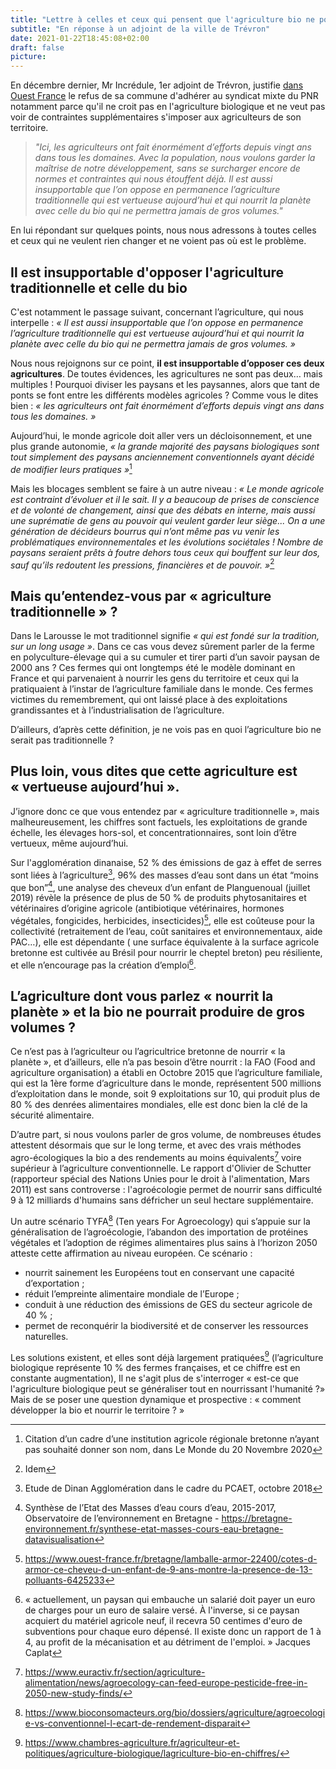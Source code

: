 ```yaml
---
title: "Lettre à celles et ceux qui pensent que l'agriculture bio ne pourra jamais nous nourrir"
subtitle: "En réponse à un adjoint de la ville de Trévron"
date: 2021-01-22T18:45:08+02:00
draft: false
picture: 
---
```


En décembre dernier, Mr Incrédule, 1er adjoint de Trévron, justifie [dans Ouest France](https://www.ouest-france.fr/bretagne/trevron-22100/trevron-la-commune-n-adhere-pas-au-syndicat-mixte-du-pnr-7101813) le refus de sa commune d'adhérer au syndicat mixte du PNR notamment parce qu'il ne croit pas en l'agriculture biologique et ne veut pas voir de contraintes supplémentaires s'imposer aux agriculteurs de son territoire.

> *"Ici, les agriculteurs ont fait énormément d’efforts depuis vingt ans dans tous les domaines. Avec la population, nous voulons garder la maîtrise de notre développement, sans se surcharger encore de normes et contraintes qui nous étouffent déjà. Il est aussi insupportable que l’on oppose en permanence l’agriculture traditionnelle qui est vertueuse aujourd’hui et qui nourrit la planète avec celle du bio qui ne permettra jamais de gros volumes."*

En lui répondant sur quelques points, nous nous adressons à toutes celles et ceux qui ne veulent rien changer et ne voient pas où est le problème.

<!--more-->

## Il est insupportable d'opposer l'agriculture traditionnelle et celle du bio

C'est notamment le passage suivant, concernant l’agriculture, qui nous interpelle : *« Il est aussi insupportable que l’on oppose en permanence l’agriculture traditionnelle qui est vertueuse aujourd’hui et qui nourrit la planète avec celle du bio qui ne permettra jamais de gros volumes. »*

Nous nous rejoignons sur ce point, **il est insupportable d’opposer ces deux agricultures**. De toutes évidences, les agricultures ne sont pas deux… mais multiples ! Pourquoi diviser les paysans et les paysannes, alors que tant de ponts se font entre les différents modèles agricoles ? Comme vous le dites bien : *« les agriculteurs ont fait énormément d’efforts depuis vingt ans dans tous les domaines. »*

Aujourd’hui, le monde agricole doit aller vers un décloisonnement, et une plus grande autonomie, *« la grande majorité des paysans biologiques sont tout simplement des paysans anciennement conventionnels ayant décidé de modifier leurs pratiques »*[^01] 

Mais les blocages semblent se faire à un autre niveau : *« Le monde agricole est contraint d’évoluer et il le sait. Il y a beaucoup de prises de cons­cience et de volonté de changement, ainsi que des débats en interne, mais aussi une su­prématie de gens au pouvoir qui veulent gar­der leur siège... On a une génération de déci­deurs bourrus qui n’ont même pas vu venir les problématiques environnementales et les évolutions sociétales ! Nombre de paysans se­raient prêts à foutre dehors tous ceux qui bouffent sur leur dos, sauf qu’ils redoutent les pressions, financières et de pouvoir. »*[^02]

## Mais qu’entendez-vous par « agriculture traditionnelle » ?

Dans le Larousse le mot traditionnel signifie *« qui est fondé sur la tradition, sur un long usage »*. Dans ce cas vous devez sûrement parler de la ferme en polyculture-élevage qui a su cumuler et tirer parti d’un savoir paysan de 2000 ans ? Ces fermes qui ont longtemps été le modèle dominant en France et qui parvenaient à nourrir les gens du territoire et ceux qui la pratiquaient à l’instar de l’agriculture familiale dans le monde. Ces fermes victimes du remembrement, qui ont laissé place à des exploitations grandissantes et à l’industrialisation de l’agriculture.

D’ailleurs, d’après cette définition, je ne vois pas en quoi l’agriculture bio ne serait pas traditionnelle ?

## Plus loin, vous dites que cette agriculture est « vertueuse aujourd’hui ».

J’ignore donc ce que vous entendez par « agriculture traditionnelle », mais malheureusement, les chiffres sont factuels, les exploitations de grande échelle, les élevages hors-sol, et concentrationnaires, sont loin d’être vertueux, même aujourd’hui.

Sur l'agglomération dinanaise, 52 % des émissions de gaz à effet de serres sont liées à l’agriculture[^03], 96% des masses d’eau sont dans un état “moins que bon”[^04], une analyse des cheveux d’un enfant de Planguenoual (juillet 2019) révèle la présence de plus de 50 % de produits phytosanitaires et vétérinaires d’origine agricole (antibiotique vétérinaires, hormones végétales, fongicides, herbicides, insecticides)[^05], elle est coûteuse pour la collectivité (retraitement de l’eau, coût sanitaires et environnementaux, aide PAC…), elle est dépendante ( une surface équivalente à la surface agricole bretonne est cultivée au Brésil pour nourrir le cheptel breton) peu résiliente, et elle n’encourage pas la création d’emploi[^06].

## L’agriculture dont vous parlez « nourrit la planète » et la bio ne pourrait produire de gros volumes ?

Ce n’est pas à l’agriculteur ou l’agricultrice bretonne de nourrir « la planète », et d’ailleurs, elle n’a pas besoin d’être nourrit : la FAO (Food and agriculture organisation) a établi en Octobre 2015 que l’agriculture familiale, qui est la 1ère forme d’agriculture dans le monde, représentent 500 millions d’exploitation dans le monde, soit 9 exploitations sur 10, qui produit plus de 80 % des denrées alimentaires mondiales, elle est donc bien la clé de la sécurité alimentaire.


D’autre part, si nous voulons parler de gros volume, de nombreuses études attestent désormais que sur le long terme, et avec des vrais méthodes agro-écologiques la bio a des rendements au moins équivalents[^07] voire supérieur à l’agriculture conventionnelle. Le rapport d'Olivier de Schutter (rapporteur spécial des Nations Unies pour le droit à l'alimentation, Mars 2011) est sans controverse :  l'agroécologie permet de nourrir sans difficulté 9 à 12 milliards d'humains sans défricher un seul hectare supplémentaire.

Un autre scénario TYFA[^08] (Ten years For Agroecology) qui s’appuie sur la généralisation de l’agroécologie, l’abandon des importation de protéines végétales et l’adoption de régimes alimentaires plus sains à l’horizon 2050 atteste cette affirmation au niveau européen. Ce scénario : 
- nourrit sainement les Européens tout en conservant une capacité d’exportation ; 
- réduit l’empreinte alimentaire mondiale de l’Europe ; 
- conduit à une réduction des émissions de GES du secteur agricole de 40 % ; 
- permet de reconquérir la biodiversité et de conserver les ressources naturelles.


Les solutions existent, et elles sont déjà largement pratiquées[^09] (l’agriculture biologique représente 10 % des fermes françaises, et ce chiffre est en constante augmentation), Il ne s'agit plus de s'interroger « est-ce que l'agriculture biologique peut se généraliser tout en nourrissant l'humanité ?» Mais de se poser une question dynamique et prospective : « comment développer la bio et nourrir le territoire ? »


[^01]: Citation d’un cadre d’une institution agricole régio­nale bretonne n’ayant pas souhaité donner son nom, dans Le Monde du 20 Novembre 2020
[^02]: Idem
[^03]: Etude de Dinan Agglomération dans le cadre du PCAET, octobre 2018
[^04]: Synthèse de l’Etat des Masses d’eau cours d’eau, 2015-2017, Observatoire de l’environnement en Bretagne - https://bretagne-environnement.fr/synthese-etat-masses-cours-eau-bretagne-datavisualisation
[^05]: https://www.ouest-france.fr/bretagne/lamballe-armor-22400/cotes-d-armor-ce-cheveu-d-un-enfant-de-9-ans-montre-la-presence-de-13-polluants-6425233
[^06]: « actuellement, un paysan qui embauche un salarié doit payer un euro de charges pour un euro de salaire versé. À l'inverse, si ce paysan acquiert du matériel agricole neuf, il recevra 50 centimes d'euro de subventions pour chaque euro dépensé. Il existe donc un rapport de 1 à 4, au profit de la mécanisation et au détriment de l'emploi. » Jacques Caplat 
[^07]: https://www.euractiv.fr/section/agriculture-alimentation/news/agroecology-can-feed-europe-pesticide-free-in-2050-new-study-finds/ 
[^08]: https://www.bioconsomacteurs.org/bio/dossiers/agriculture/agroecologie-vs-conventionnel-l-ecart-de-rendement-disparait
[^09]: https://www.chambres-agriculture.fr/agriculteur-et-politiques/agriculture-biologique/lagriculture-bio-en-chiffres/
